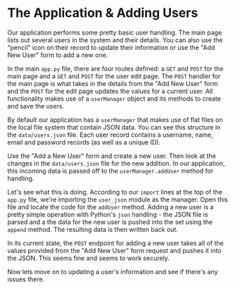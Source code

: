 # The Application & Adding Users

Our application performs some pretty basic user handling. The main page lists out several users in the system and their details. You can also use the "pencil" icon on their record to update their information or use the "Add New User" form to add a new one.

In the main `app.py` file, there are four routes defined: a `GET` and `POST` for the main page and a `GET` and `POST` for the user edit page. The `POST` handler for the main page is what takes in the details from the "Add New User" form and the `POST` for the edit page updates the values for a current user. All functionality makes use of a `userManager` object and its methods to create and save the users.

By default our application has a `userManager` that makes use of flat files on the local file system that contain JSON data. You can see this structure in the `data/users.json` file. Each user record contains a username, name, email and password records (as well as a unique ID). 

Use the "Add a New User" form and create a new user. Then look at the changes in the `data/users.json` file for the new addition. In our application, this incoming data is passed off to the `userManager.addUser` method for handling.

Let's see what this is doing. According to our `import` lines at the top of the `app.py` file, we're importing the `user_json` module as the manager. Open this file and locate the code for the `addUser` method. Adding a new user is a pretty simple operation with Python's `json` handling - the JSON file is parsed and a the data for the new user is pushed into the set using the `append` method. The resulting data is then written back out.

In its current state, the `POST` endpoint for adding a new user takes all of the values provided from the "Add New User" form request and pushes it into the JSON. This seems fine and seems to work securely. 

Now lets move on to updating a user's information and see if there's any issues there.

